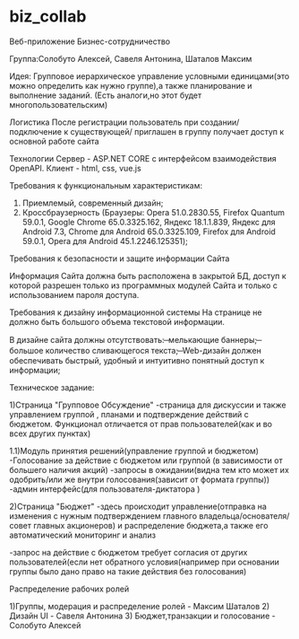 # biz_collab
Веб-приложение Бизнес-сотрудничество

Группа:Солобуто Алексей, Савеля Антонина, Шаталов Максим

Идея:
Групповое иерархическое управление условными единицами(это можно определить как нужно группе),а также планирование и выполнение заданий.
(Есть аналоги,но этот будет многопользовательским)

Логистика
После регистрации пользователь при создании/подключение к существующей/ приглашен в группу получает доступ к  основной работе сайта

Технологии
Сервер - ASP.NET CORE с интерфейсом взаимодействия OpenAPI.
Клиент - html, css, vue.js

Требования к функциональным характеристикам:

1. Приемлемый, современный дизайн;
2. Кроссбраузерность (Браузеры: Opera 51.0.2830.55, Firefox Quantum 59.0.1, Google Chrome 65.0.3325.162, Яндекс 18.1.1.839, Яндекс для Android 7.3, Chrome для Android 65.0.3325.109, Firefox для Android 59.0.1, Opera для Android 45.1.2246.125351);

Требования к безопасности и защите информации Сайта

Информация Сайта должна быть расположена в закрытой БД, доступ к которой разрешен только из программных модулей Сайта и только с использованием пароля доступа.

Требования к дизайну информационной системы
На странице не должно быть большого объема текстовой информации.

В дизайне сайта должны отсутствовать:
̶ мелькающие баннеры;
̶ большое количество сливающегося текста;
̶ Web-дизайн должен обеспечивать быстрый, удобный и интуитивно понятный доступ к информации;

Техническое задание:

1)Страница "Групповое Обсуждение"
-страница для дискуссии и также управлением группой , планами и подтверждение действий с бюджетом.
Функционал отличается от прав пользователей(как и во всех других пунктах)

1.1)Модуль принятия решений(управление группой и бюджетом)
-Голосование за действие с бюджетом или группой
(в зависимости от большего наличия акций)
-запросы в ожидании(видна тем кто может их одобрить/или же внутри голосования(зависит от формата группы))
-админ интерфейс(для пользователя-диктатора )

2)Страница "Бюджет"
-здесь происходит управление(отправка на изменения с нужным подтверждением главного владельца/основателя/совет главных акционеров) и распределение бюджета,а также его автоматический мониторинг и анализ

-запрос на действие с бюджетом требует согласия от других пользователей(если нет обратного условия(например при основании группы было дано право на такие действия без голосования)


Распределение рабочих ролей

1)Группы, модерация и распределение ролей - Максим Шаталов
2) Дизайн UI - Савеля Антонина
3) Бюджет,транзакции и голосование - Солобуто Алексей
